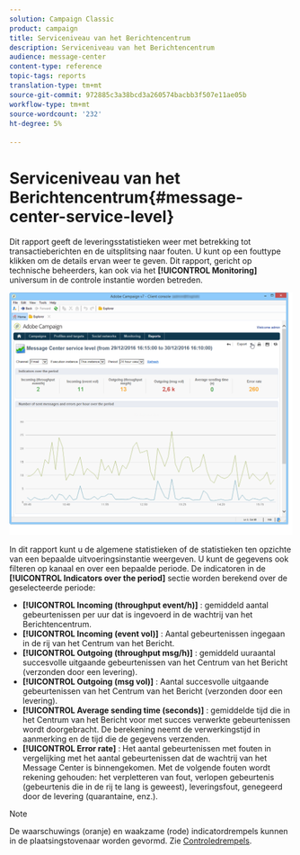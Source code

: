 ```yaml
---
solution: Campaign Classic
product: campaign
title: Serviceniveau van het Berichtencentrum
description: Serviceniveau van het Berichtencentrum
audience: message-center
content-type: reference
topic-tags: reports
translation-type: tm+mt
source-git-commit: 972885c3a38bcd3a260574bacbb3f507e11ae05b
workflow-type: tm+mt
source-wordcount: '232'
ht-degree: 5%

---
```



# Serviceniveau van het Berichtencentrum{#message-center-service-level}

Dit rapport geeft de leveringsstatistieken weer met betrekking tot transactieberichten en de uitsplitsing naar fouten. U kunt op een fouttype klikken om de details ervan weer te geven. Dit rapport, gericht op technische beheerders, kan ook via het **[!UICONTROL Monitoring]** universum in de controle instantie worden betreden.

![](assets/mc_reports_1.png)

In dit rapport kunt u de algemene statistieken of de statistieken ten opzichte van een bepaalde uitvoeringsinstantie weergeven. U kunt de gegevens ook filteren op kanaal en over een bepaalde periode. De indicatoren in de **[!UICONTROL Indicators over the period]** sectie worden berekend over de geselecteerde periode:

* **[!UICONTROL Incoming (throughput event/h)]** : gemiddeld aantal gebeurtenissen per uur dat is ingevoerd in de wachtrij van het Berichtencentrum.
* **[!UICONTROL Incoming (event vol)]** : Aantal gebeurtenissen ingegaan in de rij van het Centrum van het Bericht.
* **[!UICONTROL Outgoing (throughput msg/h)]** : gemiddeld uuraantal succesvolle uitgaande gebeurtenissen van het Centrum van het Bericht (verzonden door een levering).
* **[!UICONTROL Outgoing (msg vol)]** : Aantal succesvolle uitgaande gebeurtenissen van het Centrum van het Bericht (verzonden door een levering).
* **[!UICONTROL Average sending time (seconds)]** : gemiddelde tijd die in het Centrum van het Bericht voor met succes verwerkte gebeurtenissen wordt doorgebracht. De berekening neemt de verwerkingstijd in aanmerking en de tijd die de gegevens verzenden.
* **[!UICONTROL Error rate]** : Het aantal gebeurtenissen met fouten in vergelijking met het aantal gebeurtenissen dat de wachtrij van het Message Center is binnengekomen. Met de volgende fouten wordt rekening gehouden: het verpletteren van fout, verlopen gebeurtenis (gebeurtenis die in de rij te lang is geweest), leveringsfout, genegeerd door de levering (quarantaine, enz.).

>[!NOTE]
>
>De waarschuwings (oranje) en waakzame (rode) indicatordrempels kunnen in de plaatsingstovenaar worden gevormd. Zie [Controledrempels](../../message-center/using/monitoring-thresholds.md).

